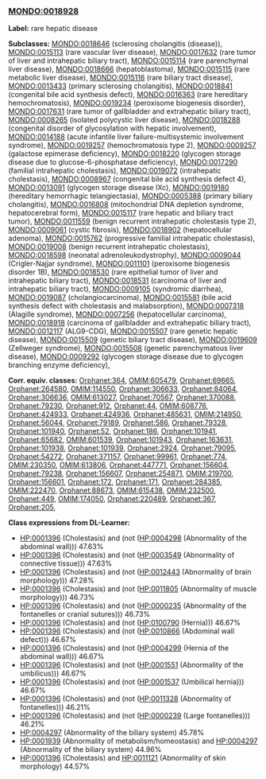 
### [MONDO:0018928](http://purl.obolibrary.org/obo/MONDO_0018928)
**Label:** rare hepatic disease

**Subclasses:** [MONDO:0018646](http://purl.obolibrary.org/obo/MONDO_0018646) (sclerosing cholangitis (disease)), [MONDO:0015113](http://purl.obolibrary.org/obo/MONDO_0015113) (rare vascular liver disease), [MONDO:0017632](http://purl.obolibrary.org/obo/MONDO_0017632) (rare tumor of liver and intrahepatic biliary tract), [MONDO:0015114](http://purl.obolibrary.org/obo/MONDO_0015114) (rare parenchymal liver disease), [MONDO:0018666](http://purl.obolibrary.org/obo/MONDO_0018666) (hepatoblastoma), [MONDO:0015115](http://purl.obolibrary.org/obo/MONDO_0015115) (rare metabolic liver disease), [MONDO:0015116](http://purl.obolibrary.org/obo/MONDO_0015116) (rare biliary tract disease), [MONDO:0013433](http://purl.obolibrary.org/obo/MONDO_0013433) (primary sclerosing cholangitis), [MONDO:0018841](http://purl.obolibrary.org/obo/MONDO_0018841) (congenital bile acid synthesis defect), [MONDO:0016363](http://purl.obolibrary.org/obo/MONDO_0016363) (rare hereditary hemochromatosis), [MONDO:0019234](http://purl.obolibrary.org/obo/MONDO_0019234) (peroxisome biogenesis disorder), [MONDO:0017631](http://purl.obolibrary.org/obo/MONDO_0017631) (rare tumor of gallbladder and extrahepatic biliary tract), [MONDO:0008265](http://purl.obolibrary.org/obo/MONDO_0008265) (isolated polycystic liver disease), [MONDO:0018288](http://purl.obolibrary.org/obo/MONDO_0018288) (congenital disorder of glycosylation with hepatic involvement), [MONDO:0014188](http://purl.obolibrary.org/obo/MONDO_0014188) (acute infantile liver failure-multisystemic involvement syndrome), [MONDO:0019257](http://purl.obolibrary.org/obo/MONDO_0019257) (hemochromatosis type 2), [MONDO:0009257](http://purl.obolibrary.org/obo/MONDO_0009257) (galactose epimerase deficiency), [MONDO:0018220](http://purl.obolibrary.org/obo/MONDO_0018220) (glycogen storage disease due to glucose-6-phosphatase deficiency), [MONDO:0017290](http://purl.obolibrary.org/obo/MONDO_0017290) (familial intrahepatic cholestasis), [MONDO:0019072](http://purl.obolibrary.org/obo/MONDO_0019072) (intrahepatic cholestasis), [MONDO:0008967](http://purl.obolibrary.org/obo/MONDO_0008967) (congenital bile acid synthesis defect 4), [MONDO:0013091](http://purl.obolibrary.org/obo/MONDO_0013091) (glycogen storage disease IXc), [MONDO:0019180](http://purl.obolibrary.org/obo/MONDO_0019180) (hereditary hemorrhagic telangiectasia), [MONDO:0005388](http://purl.obolibrary.org/obo/MONDO_0005388) (primary biliary cholangitis), [MONDO:0016808](http://purl.obolibrary.org/obo/MONDO_0016808) (mitochondrial DNA depletion syndrome, hepatocerebral form), [MONDO:0015117](http://purl.obolibrary.org/obo/MONDO_0015117) (rare hepatic and biliary tract tumor), [MONDO:0011559](http://purl.obolibrary.org/obo/MONDO_0011559) (benign recurrent intrahepatic cholestasis type 2), [MONDO:0009061](http://purl.obolibrary.org/obo/MONDO_0009061) (cystic fibrosis), [MONDO:0018902](http://purl.obolibrary.org/obo/MONDO_0018902) (hepatocellular adenoma), [MONDO:0015762](http://purl.obolibrary.org/obo/MONDO_0015762) (progressive familial intrahepatic cholestasis), [MONDO:0019008](http://purl.obolibrary.org/obo/MONDO_0019008) (benign recurrent intrahepatic cholestasis), [MONDO:0018598](http://purl.obolibrary.org/obo/MONDO_0018598) (neonatal adrenoleukodystrophy), [MONDO:0009044](http://purl.obolibrary.org/obo/MONDO_0009044) (Crigler-Najjar syndrome), [MONDO:0011101](http://purl.obolibrary.org/obo/MONDO_0011101) (peroxisome biogenesis disorder 1B), [MONDO:0018530](http://purl.obolibrary.org/obo/MONDO_0018530) (rare epithelial tumor of liver and intrahepatic biliary tract), [MONDO:0018531](http://purl.obolibrary.org/obo/MONDO_0018531) (carcinoma of liver and intrahepatic biliary tract), [MONDO:0009105](http://purl.obolibrary.org/obo/MONDO_0009105) (syndromic diarrhea), [MONDO:0019087](http://purl.obolibrary.org/obo/MONDO_0019087) (cholangiocarcinoma), [MONDO:0015581](http://purl.obolibrary.org/obo/MONDO_0015581) (bile acid synthesis defect with cholestasis and malabsorption), [MONDO:0007318](http://purl.obolibrary.org/obo/MONDO_0007318) (Alagille syndrome), [MONDO:0007256](http://purl.obolibrary.org/obo/MONDO_0007256) (hepatocellular carcinoma), [MONDO:0018918](http://purl.obolibrary.org/obo/MONDO_0018918) (carcinoma of gallbladder and extrahepatic biliary tract), [MONDO:0012117](http://purl.obolibrary.org/obo/MONDO_0012117) (ALG9-CDG), [MONDO:0015507](http://purl.obolibrary.org/obo/MONDO_0015507) (rare genetic hepatic disease), [MONDO:0015509](http://purl.obolibrary.org/obo/MONDO_0015509) (genetic biliary tract disease), [MONDO:0019609](http://purl.obolibrary.org/obo/MONDO_0019609) (Zellweger syndrome), [MONDO:0015508](http://purl.obolibrary.org/obo/MONDO_0015508) (genetic parenchymatous liver disease), [MONDO:0009292](http://purl.obolibrary.org/obo/MONDO_0009292) (glycogen storage disease due to glycogen branching enzyme deficiency), 

**Corr. equiv. classes:** [Orphanet:364](http://www.orpha.net/ORDO/Orphanet_364), [OMIM:605479](http://purl.obolibrary.org/obo/OMIM_605479), [Orphanet:69665](http://www.orpha.net/ORDO/Orphanet_69665), [Orphanet:264580](http://www.orpha.net/ORDO/Orphanet_264580), [OMIM:114550](http://purl.obolibrary.org/obo/OMIM_114550), [Orphanet:306633](http://www.orpha.net/ORDO/Orphanet_306633), [Orphanet:84064](http://www.orpha.net/ORDO/Orphanet_84064), [Orphanet:306636](http://www.orpha.net/ORDO/Orphanet_306636), [OMIM:613027](http://purl.obolibrary.org/obo/OMIM_613027), [Orphanet:70567](http://www.orpha.net/ORDO/Orphanet_70567), [Orphanet:370088](http://www.orpha.net/ORDO/Orphanet_370088), [Orphanet:79230](http://www.orpha.net/ORDO/Orphanet_79230), [Orphanet:912](http://www.orpha.net/ORDO/Orphanet_912), [Orphanet:44](http://www.orpha.net/ORDO/Orphanet_44), [OMIM:608776](http://purl.obolibrary.org/obo/OMIM_608776), [Orphanet:424933](http://www.orpha.net/ORDO/Orphanet_424933), [Orphanet:424936](http://www.orpha.net/ORDO/Orphanet_424936), [Orphanet:485631](http://www.orpha.net/ORDO/Orphanet_485631), [OMIM:214950](http://purl.obolibrary.org/obo/OMIM_214950), [Orphanet:56044](http://www.orpha.net/ORDO/Orphanet_56044), [Orphanet:79189](http://www.orpha.net/ORDO/Orphanet_79189), [Orphanet:586](http://www.orpha.net/ORDO/Orphanet_586), [Orphanet:79328](http://www.orpha.net/ORDO/Orphanet_79328), [Orphanet:101940](http://www.orpha.net/ORDO/Orphanet_101940), [Orphanet:52](http://www.orpha.net/ORDO/Orphanet_52), [Orphanet:186](http://www.orpha.net/ORDO/Orphanet_186), [Orphanet:101941](http://www.orpha.net/ORDO/Orphanet_101941), [Orphanet:65682](http://www.orpha.net/ORDO/Orphanet_65682), [OMIM:601539](http://purl.obolibrary.org/obo/OMIM_601539), [Orphanet:101943](http://www.orpha.net/ORDO/Orphanet_101943), [Orphanet:163631](http://www.orpha.net/ORDO/Orphanet_163631), [Orphanet:101938](http://www.orpha.net/ORDO/Orphanet_101938), [Orphanet:101939](http://www.orpha.net/ORDO/Orphanet_101939), [Orphanet:2924](http://www.orpha.net/ORDO/Orphanet_2924), [Orphanet:79095](http://www.orpha.net/ORDO/Orphanet_79095), [Orphanet:54272](http://www.orpha.net/ORDO/Orphanet_54272), [Orphanet:371157](http://www.orpha.net/ORDO/Orphanet_371157), [Orphanet:99961](http://www.orpha.net/ORDO/Orphanet_99961), [Orphanet:774](http://www.orpha.net/ORDO/Orphanet_774), [OMIM:230350](http://purl.obolibrary.org/obo/OMIM_230350), [OMIM:613806](http://purl.obolibrary.org/obo/OMIM_613806), [Orphanet:447771](http://www.orpha.net/ORDO/Orphanet_447771), [Orphanet:156604](http://www.orpha.net/ORDO/Orphanet_156604), [Orphanet:79238](http://www.orpha.net/ORDO/Orphanet_79238), [Orphanet:156607](http://www.orpha.net/ORDO/Orphanet_156607), [Orphanet:254871](http://www.orpha.net/ORDO/Orphanet_254871), [OMIM:219700](http://purl.obolibrary.org/obo/OMIM_219700), [Orphanet:156601](http://www.orpha.net/ORDO/Orphanet_156601), [Orphanet:172](http://www.orpha.net/ORDO/Orphanet_172), [Orphanet:171](http://www.orpha.net/ORDO/Orphanet_171), [Orphanet:284385](http://www.orpha.net/ORDO/Orphanet_284385), [OMIM:222470](http://purl.obolibrary.org/obo/OMIM_222470), [Orphanet:88673](http://www.orpha.net/ORDO/Orphanet_88673), [OMIM:615438](http://purl.obolibrary.org/obo/OMIM_615438), [OMIM:232500](http://purl.obolibrary.org/obo/OMIM_232500), [Orphanet:449](http://www.orpha.net/ORDO/Orphanet_449), [OMIM:174050](http://purl.obolibrary.org/obo/OMIM_174050), [Orphanet:220489](http://www.orpha.net/ORDO/Orphanet_220489), [Orphanet:367](http://www.orpha.net/ORDO/Orphanet_367), [Orphanet:205](http://www.orpha.net/ORDO/Orphanet_205), 

**Class expressions from DL-Learner:**

- [HP:0001396](http://purl.obolibrary.org/obo/HP_0001396) (Cholestasis) and (not ([HP:0004298](http://purl.obolibrary.org/obo/HP_0004298) (Abnormality of the abdominal wall))) 47.63%
- [HP:0001396](http://purl.obolibrary.org/obo/HP_0001396) (Cholestasis) and (not ([HP:0003549](http://purl.obolibrary.org/obo/HP_0003549) (Abnormality of connective tissue))) 47.63%
- [HP:0001396](http://purl.obolibrary.org/obo/HP_0001396) (Cholestasis) and (not ([HP:0012443](http://purl.obolibrary.org/obo/HP_0012443) (Abnormality of brain morphology))) 47.28%
- [HP:0001396](http://purl.obolibrary.org/obo/HP_0001396) (Cholestasis) and (not ([HP:0011805](http://purl.obolibrary.org/obo/HP_0011805) (Abnormality of muscle morphology))) 46.73%
- [HP:0001396](http://purl.obolibrary.org/obo/HP_0001396) (Cholestasis) and (not ([HP:0000235](http://purl.obolibrary.org/obo/HP_0000235) (Abnormality of the fontanelles or cranial sutures))) 46.73%
- [HP:0001396](http://purl.obolibrary.org/obo/HP_0001396) (Cholestasis) and (not ([HP:0100790](http://purl.obolibrary.org/obo/HP_0100790) (Hernia))) 46.67%
- [HP:0001396](http://purl.obolibrary.org/obo/HP_0001396) (Cholestasis) and (not ([HP:0010866](http://purl.obolibrary.org/obo/HP_0010866) (Abdominal wall defect))) 46.67%
- [HP:0001396](http://purl.obolibrary.org/obo/HP_0001396) (Cholestasis) and (not ([HP:0004299](http://purl.obolibrary.org/obo/HP_0004299) (Hernia of the abdominal wall))) 46.67%
- [HP:0001396](http://purl.obolibrary.org/obo/HP_0001396) (Cholestasis) and (not ([HP:0001551](http://purl.obolibrary.org/obo/HP_0001551) (Abnormality of the umbilicus))) 46.67%
- [HP:0001396](http://purl.obolibrary.org/obo/HP_0001396) (Cholestasis) and (not ([HP:0001537](http://purl.obolibrary.org/obo/HP_0001537) (Umbilical hernia))) 46.67%
- [HP:0001396](http://purl.obolibrary.org/obo/HP_0001396) (Cholestasis) and (not ([HP:0011328](http://purl.obolibrary.org/obo/HP_0011328) (Abnormality of fontanelles))) 46.21%
- [HP:0001396](http://purl.obolibrary.org/obo/HP_0001396) (Cholestasis) and (not ([HP:0000239](http://purl.obolibrary.org/obo/HP_0000239) (Large fontanelles))) 46.21%
- [HP:0004297](http://purl.obolibrary.org/obo/HP_0004297) (Abnormality of the biliary system) 45.78%
- [HP:0001939](http://purl.obolibrary.org/obo/HP_0001939) (Abnormality of metabolism/homeostasis) and [HP:0004297](http://purl.obolibrary.org/obo/HP_0004297) (Abnormality of the biliary system) 44.96%
- [HP:0001396](http://purl.obolibrary.org/obo/HP_0001396) (Cholestasis) and [HP:0011121](http://purl.obolibrary.org/obo/HP_0011121) (Abnormality of skin morphology) 44.57%


